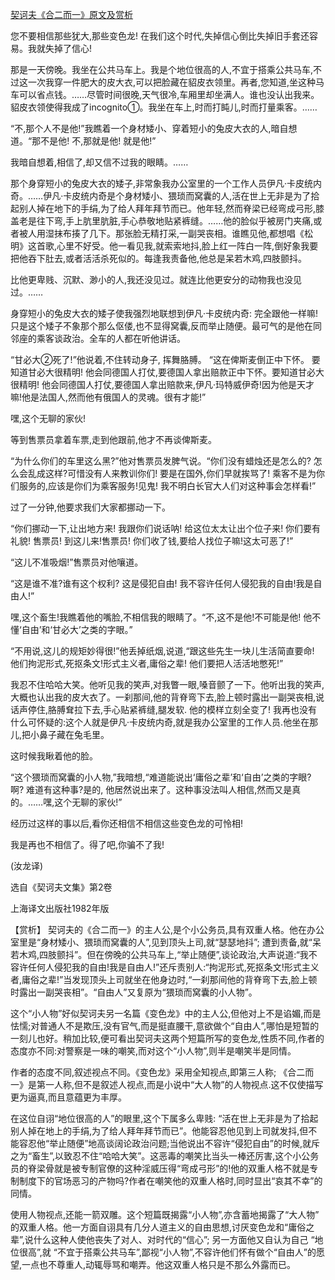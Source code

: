 [契诃夫《合二而一》原文及赏析](https://www.vrrw.net/wx/15588.html)

您不要相信那些犹大,那些变色龙! 在我们这个时代,失掉信心倒比失掉旧手套还容易。我就失掉了信心!

那是一天傍晚。我坐在公共马车上。我是个地位很高的人,不宜于搭乘公共马车,不过这一次我穿一件肥大的皮大衣,可以把脸藏在貂皮衣领里。再者,您知道,坐这种马车可以省点钱。……尽管时间很晚,天气很冷,车厢里却坐满人。谁也没认出我来。貂皮衣领使得我成了incognito①。我坐在车上,时而打盹儿,时而打量乘客。……

“不,那个人不是他!”我瞧着一个身材矮小、穿着短小的兔皮大衣的人,暗自想道。“那不是他! 不,那就是他! 就是他!”

我暗自想着,相信了,却又信不过我的眼睛。……

那个身穿短小的兔皮大衣的矮子,非常象我办公室里的一个工作人员伊凡·卡皮统内奇。……伊凡·卡皮统内奇是个身材矮小、猥琐而窝囊的人,活在世上无非是为了拾起别人掉在地下的手绢,为了给人拜年拜节而已。他年轻,然而脊梁已经弯成弓形,膝盖老是往下弯,手上肮里肮脏,手心恭敬地贴紧裤缝。……他的脸似乎被房门夹痛,或者被人用湿抹布揍了几下。那张脸无精打采,一副哭丧相。谁瞧见他,都想唱《松明》这首歌,心里不好受。他一看见我,就索索地抖,脸上红一阵白一阵,倒好象我要把他吞下肚去,或者活活杀死似的。每逢我责备他,他总是呆若木鸡,四肢颤抖。

比他更卑贱、沉默、渺小的人,我还没见过。就连比他更安分的动物我也没见过。……

身穿短小的兔皮大衣的矮子使我强烈地联想到伊凡·卡皮统内奇: 完全跟他一样嘛! 只是这个矮子不象那个那么伛偻,也不显得窝囊,反而举止随便。最可气的是他在同邻座的乘客谈政治。全车的人都在听他讲话。

“甘必大②死了!”他说着,不住转动身子, 挥舞胳膊。 “这在俾斯麦倒正中下怀。 要知道甘必大很精明! 他会同德国人打仗,要德国人拿出赔款正中下怀。要知道甘必大很精明! 他会同德国人打仗,要德国人拿出赔款来,伊凡·玛特威伊奇!因为他是天才嘛!他是法国人,然而他有俄国人的灵魂。很有才能!”

嘿,这个无聊的家伙!

等到售票员拿着车票,走到他跟前,他才不再谈俾斯麦。

“为什么你们的车里这么黑?”他对售票员发脾气说。“你们没有蜡烛还是怎么的? 怎么会乱成这样?可惜没有人来教训你们! 要是在国外,你们早就挨骂了! 乘客不是为你们服务的,应该是你们为乘客服务!见鬼! 我不明白长官大人们对这种事会怎样看!”

过了一分钟,他要求我们大家都挪动一下。

“你们挪动一下,让出地方来! 我跟你们说话呐! 给这位太太让出个位子来! 你们要有礼貌! 售票员! 到这儿来!售票员! 你们收了钱,要给人找位子嘛!这太可恶了!”

“这儿不准吸烟!”售票员对他嚷道。

“这是谁不准?谁有这个权利? 这是侵犯自由! 我不容许任何人侵犯我的自由!我是自由人!”

嘿,这个畜生!我瞧着他的嘴脸,不相信我的眼睛了。“不,这不是他!不可能是他! 他不懂‘自由’和‘甘必大’之类的字眼。”

“不用说,这儿的规矩妙得很!”他丢掉纸烟,说道,“跟这些先生一块儿生活简直要命! 他们拘泥形式,死抠条文!形式主义者,庸俗之辈! 他们要把人活活地憋死!”

我忍不住哈哈大笑。他听见我的笑声,对我瞥一眼,嗓音颤了一下。他听出我的笑声,大概也认出我的皮大衣了。一刹那间,他的背脊弯下去,脸上顿时露出一副哭丧相,说话声停住,胳膊耷拉下去,手心贴紧裤缝,腿发软. 他的模样立刻全变了! 我再也没有什么可怀疑的:这个人就是伊凡·卡皮统内奇,就是我办公室里的工作人员.他坐在那儿,把小鼻子藏在兔毛里。

这时候我瞅着他的脸。

“这个猥琐而窝囊的小人物,”我暗想,“难道能说出‘庸俗之辈’和‘自由’之类的字眼? 啊? 难道有这种事?是的, 他居然说出来了。这种事没法叫人相信,然而又是真的。……嘿,这个无聊的家伙!”

经历过这样的事以后,看你还相信不相信这些变色龙的可怜相!

我是再也不相信了。得了吧,你骗不了我!

(汝龙译)

选自《契诃夫文集》第2卷

上海译文出版社1982年版



【赏析】 契诃夫的《合二而一》的主人公,是个小公务员,具有双重人格。他在办公室里是“身材矮小、猥琐而窝囊的人”,见到顶头上司,就“瑟瑟地抖”; 遭到责备,就“呆若木鸡,四肢颤抖”。但在傍晚的公共马车上,“举止随便”,谈论政治,大声说道:“我不容许任何人侵犯我的自由!我是自由人!”还斥责别人:“拘泥形式,死抠条文!形式主义者,庸俗之辈!”当发现顶头上司就坐在他身边时,“一刹那间他的背脊弯下去,脸上顿时露出一副哭丧相”。“自由人”又复原为“猥琐而窝囊的小人物”。

这个“小人物”好似契诃夫另一名篇《变色龙》中的主人公,但他对上不是谄媚,而是怯懦;对普通人不是欺压,没有官气,而是挺直腰干,意欲做个“自由人”,哪怕是短暂的一刻儿也好。稍加比较,便可看出契诃夫这两个短篇所写的变色龙,性质不同,作者的态度亦不同:对警察是一味的嘲笑,而对这个“小人物”,则半是嘲笑半是同情。

作者的态度不同,叙述视点不同。《变色龙》采用全知视点,即第三人称; 《合二而一》是第一人称,但不是叙述人视点,而是小说中“大人物”的人物视点.这不仅使描写更为逼真,而且意蕴更为丰厚。

在这位自诩“地位很高的人”的眼里,这个下属多么卑贱: “活在世上无非是为了拾起别人掉在地上的手绢,为了给人拜年拜节而已”。他能容忍他见到上司就发抖,但不能容忍他“举止随便”地高谈阔论政治问题;当他说出不容许“侵犯自由”的时候,就斥之为“畜生”,以致忍不住“哈哈大笑”。这恶毒的嘲笑比当头一棒还厉害,这个小公务员的脊梁骨就是被专制官僚的这种淫威压得“弯成弓形”的!他的双重人格不就是专制制度下的官场恶习的产物吗?作者在嘲笑他的双重人格时,同时显出“哀其不幸”的同情。

使用人物视点,还能一箭双雕。这个短篇既揭露“小人物”,亦含蓄地揭露了“大人物” 的双重人格。他一方面自诩具有几分人道主义的自由思想,讨厌变色龙和“庸俗之辈”,说什么这种人使他丧失了对人、对时代的“信心”; 另一方面他又自认为自己 “地位很高”,就 “不宜于搭乘公共马车”,鄙视“小人物”,不容许他们怀有做个“自由人”的愿望,一点也不尊重人,动辄辱骂和嘲弄。他这双重人格只是不那么外露而已。

